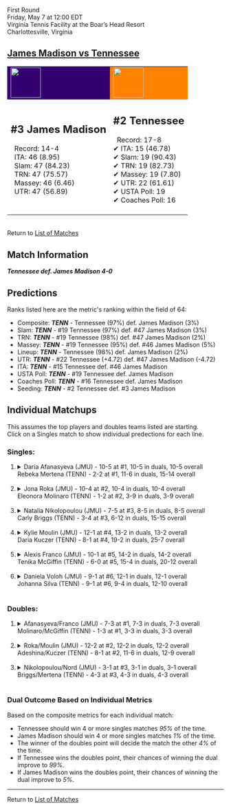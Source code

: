 First Round  
Friday, May 7 at 12:00 EDT  
Virginia Tennis Facility at the Boar’s Head Resort  
Charlottesville, Virginia  
## [James Madison vs Tennessee](https://www.ncaa.com/game/5833665)  

<table><tr style="background-color: #d9d9d9 !important"><td style="background-color: #330072 !important"><img src="https://www.ncaa.com/sites/default/files/images/logos/schools/j/james-madison.70.png" width="70" height="70" /></td><td style="background-color: #FF8200 !important"><img src="https://www.ncaa.com/sites/default/files/images/logos/schools/t/tennessee.70.png" width="70" height="70" /></td></tr><tr>
<td>  

<h2>#3 James Madison</h2>  
&nbsp; Record: 14-4<br>  
&nbsp; ITA: 46 (8.95)<br>  
&nbsp; Slam: 47 (84.23)<br>  
&nbsp; TRN: 47 (75.57)<br>  
&nbsp; Massey: 46 (6.46)<br>  
&nbsp; UTR: 47 (56.89)<br>  
<br>  

</td>
<td>  

<h2>#2 Tennessee</h2>  
&nbsp; Record: 17-8<br>  
&#10004; ITA: 15 (46.78)<br>  
&#10004; Slam: 19 (90.43)<br>  
&#10004; TRN: 19 (82.73)<br>  
&#10004; Massey: 19 (7.80)<br>  
&#10004; UTR: 22 (61.61)<br>  
&#10004; USTA Poll: 19<br>  
&#10004; Coaches Poll: 16<br>  
<br>  

</td>
</tr></table>  


<br>Return to [List of Matches](../index.md)  

## Match Information  
***Tennessee def. James Madison 4-0***  

## Predictions  

Ranks listed here are the metric's ranking within the field of 64:  
- Composite: ***TENN*** - Tennessee (97%) def. James Madison (3%)  
- Slam: ***TENN*** - #19 Tennessee (97%) def. #47 James Madison (3%)  
- TRN: ***TENN*** - #19 Tennessee (98%) def. #47 James Madison (2%)  
- Massey: ***TENN*** - #19 Tennessee (95%) def. #46 James Madison (5%)  
- Lineup: ***TENN*** - Tennessee (98%) def. James Madison (2%)  
- UTR: ***TENN*** - #22 Tennessee (+4.72) def. #47 James Madison (-4.72)  
- ITA: ***TENN*** - #15 Tennessee def. #46 James Madison  
- USTA Poll: ***TENN*** - #19 Tennessee def. James Madison  
- Coaches Poll: ***TENN*** - #16 Tennessee def. James Madison  
- Seeding: ***TENN*** - #2 Tennessee def. #3 James Madison  

## Individual Matchups  
This assumes the top players and doubles teams listed are starting.  
Click on a Singles match to show individual predections for each line.  

### Singles:  

<ol>
<li><details>
<summary markdown="span">Daria Afanasyeva (JMU) - 10-5 at #1, 10-5 in duals, 10-5 overall<br>Rebeka Mertena (TENN) - 2-2 at #1, 11-6 in duals, 15-14 overall</summary>
<h4>Predictions</h4><ul>
<li>Composite: <b><i>TENN</i></b> - Mertena (73%) def. Afanasyeva (27%)</li>  
<li>Slam: <b><i>TENN</i></b> - Mertena (62%) def. Afanasyeva (38%)</li>  
<li>TRN: <b><i>TENN</i></b> - Mertena (67%) def. Afanasyeva (33%)</li>  
<li>Massey: <b><i>TENN</i></b> - Mertena (74%) def. Afanasyeva (26%)</li>  
<li>UTR: <b><i>TENN</i></b> - Mertena (91%) def. Afanasyeva (9%)</li>  
<li>ITA: <b><i>TENN</i></b> - Mertena (7.45) def. Afanasyeva (2.51)</li>  
</ul>
</details>&nbsp;</li>
<li><details>
<summary markdown="span">Jona Roka (JMU) - 10-4 at #2, 10-4 in duals, 10-4 overall<br>Eleonora Molinaro (TENN) - 1-2 at #2, 3-9 in duals, 3-9 overall</summary>
<h4>Predictions</h4><ul>
<li>Composite: <b><i>TENN</i></b> - Molinaro (82%) def. Roka (18%)</li>  
<li>Slam: <b><i>TENN</i></b> - Molinaro (85%) def. Roka (15%)</li>  
<li>TRN: <b><i>TENN</i></b> - Molinaro (84%) def. Roka (16%)</li>  
<li>Massey: <b><i>TENN</i></b> - Molinaro (67%) def. Roka (33%)</li>  
<li>UTR: <b><i>TENN</i></b> - Molinaro (92%) def. Roka (8%)</li>  
<li>ITA: <b><i>TENN</i></b> - Molinaro (5.46) def. Roka (2.41)</li>  
</ul>
</details>&nbsp;</li>
<li><details>
<summary markdown="span">Natalia Nikolopoulou (JMU) - 7-5 at #3, 8-5 in duals, 8-5 overall<br>Carly Briggs (TENN) - 3-4 at #3, 6-12 in duals, 15-15 overall</summary>
<h4>Predictions</h4><ul>
<li>Composite: <b><i>TENN</i></b> - Briggs (93%) def. Nikolopoulou (7%)</li>  
<li>Slam: <b><i>TENN</i></b> - Briggs (95%) def. Nikolopoulou (5%)</li>  
<li>TRN: <b><i>TENN</i></b> - Briggs (94%) def. Nikolopoulou (6%)</li>  
<li>Massey: <b><i>TENN</i></b> - Briggs (87%) def. Nikolopoulou (13%)</li>  
<li>UTR: <b><i>TENN</i></b> - Briggs (95%) def. Nikolopoulou (5%)</li>  
<li>ITA: <b><i>TENN</i></b> - Briggs (8.89) def. Nikolopoulou (2.10)</li>  
</ul>
</details>&nbsp;</li>
<li><details>
<summary markdown="span">Kylie Moulin (JMU) - 12-1 at #4, 13-2 in duals, 13-2 overall<br>Daria Kuczer (TENN) - 8-1 at #4, 19-2 in duals, 25-7 overall</summary>
<h4>Predictions</h4><ul>
<li>Composite: <b><i>TENN</i></b> - Kuczer (89%) def. Moulin (11%)</li>  
<li>Slam: <b><i>TENN</i></b> - Kuczer (90%) def. Moulin (10%)</li>  
<li>TRN: <b><i>TENN</i></b> - Kuczer (91%) def. Moulin (9%)</li>  
<li>Massey: <b><i>TENN</i></b> - Kuczer (85%) def. Moulin (15%)</li>  
<li>UTR: <b><i>TENN</i></b> - Kuczer (91%) def. Moulin (9%)</li>  
<li>ITA: <b><i>TENN</i></b> - Kuczer (3.41) def. Moulin (3.15)</li>  
</ul>
</details>&nbsp;</li>
<li><details>
<summary markdown="span">Alexis Franco (JMU) - 10-1 at #5, 14-2 in duals, 14-2 overall<br>Tenika McGiffin (TENN) - 6-0 at #5, 15-4 in duals, 20-12 overall</summary>
<h4>Predictions</h4><ul>
<li>Composite: <b><i>TENN</i></b> - McGiffin (80%) def. Franco (20%)</li>  
<li>Slam: <b><i>TENN</i></b> - McGiffin (86%) def. Franco (14%)</li>  
<li>TRN: <b><i>TENN</i></b> - McGiffin (79%) def. Franco (21%)</li>  
<li>Massey: <b><i>TENN</i></b> - McGiffin (68%) def. Franco (32%)</li>  
<li>UTR: <b><i>TENN</i></b> - McGiffin (88%) def. Franco (12%)</li>  
<li>ITA: <b><i>JMU</i></b> - Franco (3.01) def. McGiffin (1.61)</li>  
</ul>
</details>&nbsp;</li>
<li><details>
<summary markdown="span">Daniela Voloh (JMU) - 9-1 at #6, 12-1 in duals, 12-1 overall<br>Johanna Silva (TENN) - 9-1 at #6, 9-4 in duals, 12-10 overall</summary>
<h4>Predictions</h4><ul>
<li>Composite: <b><i>TENN</i></b> - Silva (85%) def. Voloh (15%)</li>  
<li>Slam: <b><i>TENN</i></b> - Silva (90%) def. Voloh (10%)</li>  
<li>TRN: <b><i>TENN</i></b> - Silva (87%) def. Voloh (13%)</li>  
<li>Massey: <b><i>TENN</i></b> - Silva (78%) def. Voloh (22%)</li>  
<li>UTR: <b><i>TENN</i></b> - Silva (86%) def. Voloh (14%)</li>  
<li>ITA: <b><i>JMU</i></b> - Voloh (3.50) def. Silva (1.85)</li>  
</ul>
</details>&nbsp;</li>
</ol>

### Doubles:  

<ol>
<li><details>
<summary markdown="span">Afanasyeva/Franco (JMU) - 7-3 at #1, 7-3 in duals, 7-3 overall<br>Molinaro/McGiffin (TENN) - 1-3 at #1, 3-3 in duals, 3-3 overall</summary>
<br>Sorry, we don't have any metrics for this match
</details>&nbsp;</li>
<li><details>
<summary markdown="span">Roka/Moulin (JMU) - 12-2 at #2, 12-2 in duals, 12-2 overall<br>Adeshina/Kuczer (TENN) - 8-1 at #2, 11-6 in duals, 12-9 overall</summary>
<br>Sorry, we don't have any metrics for this match
</details>&nbsp;</li>
<li><details>
<summary markdown="span">Nikolopoulou/Nord (JMU) - 3-1 at #3, 3-1 in duals, 3-1 overall<br>Briggs/Mertena (TENN) - 4-3 at #3, 4-3 in duals, 4-3 overall</summary>
<br>Sorry, we don't have any metrics for this match
</details>&nbsp;</li>
</ol>

### Dual Outcome Based on Individual Metrics  
  
Based on the composite metrics for each individual match:  
- Tennessee should win 4 or more singles matches _95%_ of the time.  
- James Madison should win 4 or more singles matches _1%_ of the time.  
- The winner of the doubles point will decide the match the other _4%_ of the time.  
- If Tennessee wins the doubles point, their chances of winning the dual improve to _99%_.  
- If James Madison wins the doubles point, their chances of winning the dual improve to _5%_.  
  
------

Return to [List of Matches](../index.md)  
